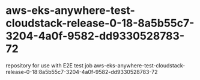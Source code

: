 # aws-eks-anywhere-test-cloudstack-release-0-18-8a5b55c7-3204-4a0f-9582-dd9330528783-72
repository for use with E2E test job aws-eks-anywhere-test-cloudstack-release-0-18:8a5b55c7-3204-4a0f-9582-dd9330528783-72
